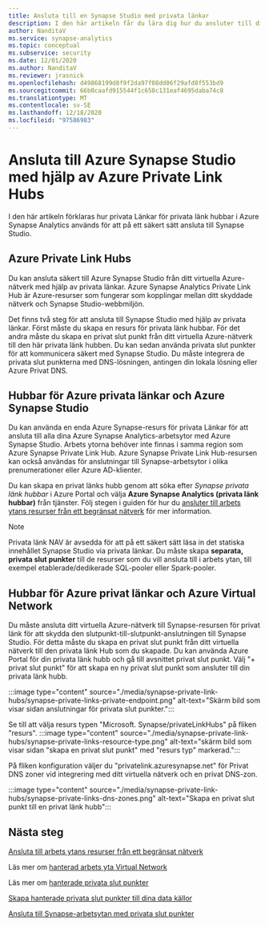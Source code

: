 ```yaml
---
title: Ansluta till en Synapse Studio med privata länkar
description: I den här artikeln får du lära dig hur du ansluter till din Azure Synapse Studio med privata länkar
author: NanditaV
ms.service: synapse-analytics
ms.topic: conceptual
ms.subservice: security
ms.date: 12/01/2020
ms.author: NanditaV
ms.reviewer: jrasnick
ms.openlocfilehash: d49868199d8f9f2da97f08dd06f29afd8f553bd9
ms.sourcegitcommit: 66b0caafd915544f1c658c131eaf4695daba74c8
ms.translationtype: MT
ms.contentlocale: sv-SE
ms.lasthandoff: 12/18/2020
ms.locfileid: "97586983"
---
```

# <a name="connect-to-azure-synapse-studio-using-azure-private-link-hubs"></a>Ansluta till Azure Synapse Studio med hjälp av Azure Private Link Hubs 

I den här artikeln förklaras hur privata Länkar för privata länk hubbar i Azure Synapse Analytics används för att på ett säkert sätt ansluta till Synapse Studio. 

## <a name="azure-private-link-hubs"></a>Azure Private Link Hubs 
Du kan ansluta säkert till Azure Synapse Studio från ditt virtuella Azure-nätverk med hjälp av privata länkar. Azure Synapse Analytics Private Link Hub är Azure-resurser som fungerar som kopplingar mellan ditt skyddade nätverk och Synapse Studio-webbmiljön. 

Det finns två steg för att ansluta till Synapse Studio med hjälp av privata länkar. Först måste du skapa en resurs för privata länk hubbar. För det andra måste du skapa en privat slut punkt från ditt virtuella Azure-nätverk till den här privata länk hubben. Du kan sedan använda privata slut punkter för att kommunicera säkert med Synapse Studio. Du måste integrera de privata slut punkterna med DNS-lösningen, antingen din lokala lösning eller Azure Privat DNS. 

## <a name="azure-private-links-hubs-and-azure-synapse-studio"></a>Hubbar för Azure privata länkar och Azure Synapse Studio
Du kan använda en enda Azure Synapse-resurs för privata Länkar för att ansluta till alla dina Azure Synapse Analytics-arbetsytor med Azure Synapse Studio. Arbets ytorna behöver inte finnas i samma region som Azure Synapse Private Link Hub. Azure Synapse Private Link Hub-resursen kan också användas för anslutningar till Synapse-arbetsytor i olika prenumerationer eller Azure AD-klienter.

Du kan skapa en privat länks hubb genom att söka efter *Synapse privata länk hubbar* i Azure Portal och välja **Azure Synapse Analytics (privata länk hubbar)** från tjänster. Följ stegen i guiden för hur du [ansluter till arbets ytans resurser från ett begränsat nätverk](./how-to-connect-to-workspace-from-restricted-network.md) för mer information.

>[!NOTE]
>Privata länk NAV är avsedda för att på ett säkert sätt läsa in det statiska innehållet Synapse Studio via privata länkar. Du måste skapa **separata, privata slut punkter** till de resurser som du vill ansluta till i arbets ytan, till exempel etablerade/dedikerade SQL-pooler eller Spark-pooler. 

## <a name="azure-private-links-hubs-and-azure-virtual-network"></a>Hubbar för Azure privat länkar och Azure Virtual Network
Du måste ansluta ditt virtuella Azure-nätverk till Synapse-resursen för privat länk för att skydda den slutpunkt-till-slutpunkt-anslutningen till Synapse Studio. För detta måste du skapa en privat slut punkt från ditt virtuella nätverk till den privata länk Hub som du skapade. Du kan använda Azure Portal för din privata länk hubb och gå till avsnittet privat slut punkt. Välj "+ privat slut punkt" för att skapa en ny privat slut punkt som ansluter till din privata länk hubb.

:::image type="content" source="./media/synapse-private-link-hubs/synapse-private-links-private-endpoint.png" alt-text="Skärm bild som visar sidan anslutningar för privata slut punkter.":::

Se till att välja resurs typen "Microsoft. Synapse/privateLinkHubs" på fliken "resurs". :::image type="content" source="./media/synapse-private-link-hubs/synapse-private-links-resource-type.png" alt-text="skärm bild som visar sidan &quot;skapa en privat slut punkt&quot; med &quot;resurs typ&quot; markerad.":::

På fliken konfiguration väljer du "privatelink.azuresynapse.net" för Privat DNS zoner vid integrering med ditt virtuella nätverk och en privat DNS-zon.

:::image type="content" source="./media/synapse-private-link-hubs/synapse-private-links-dns-zones.png" alt-text="Skapa en privat slut punkt till en privat länk hubb":::

## <a name="next-steps"></a>Nästa steg

[Ansluta till arbets ytans resurser från ett begränsat nätverk](./how-to-connect-to-workspace-from-restricted-network.md)

Läs mer om [hanterad arbets yta Virtual Network](./synapse-workspace-managed-vnet.md)

Läs mer om [hanterade privata slut punkter](./synapse-workspace-managed-private-endpoints.md)

[Skapa hanterade privata slut punkter till dina data källor](./how-to-create-managed-private-endpoints.md)

[Ansluta till Synapse-arbetsytan med privata slut punkter](./how-to-connect-to-workspace-with-private-links.md)

